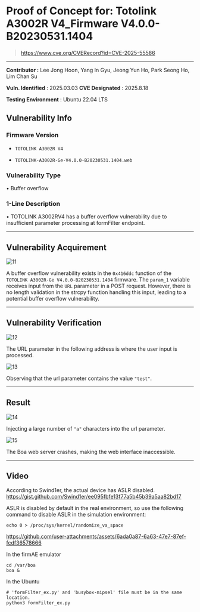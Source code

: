 # Proof of Concept for: **Totolink A3002R V4_Firmware V4.0.0-B20230531.1404**

> https://www.cve.org/CVERecord?id=CVE-2025-55586

---

**Contributor :** Lee Jong Hoon, Yang In Gyu, Jeong Yun Ho, Park Seong Ho, Lim Chan Su

**Vuln. Identified** : 2025.03.03
**CVE Designated** : 2025.8.18

**Testing Environment** : Ubuntu 22.04 LTS

## Vulnerability Info

### Firmware Version

- `TOTOLINK A3002R V4`

- `TOTOLINK-A3002R-Ge-V4.0.0-B20230531.1404.web`

### Vulnerability Type

• Buffer overflow

### 1-Line Description
• TOTOLINK A3002RV4 has a buffer overflow vulnerability due to insufficient parameter processing at formFilter endpoint.

---

## Vulnerability Acquirement

![11](https://github.com/user-attachments/assets/fcb5ae1a-23e7-4950-8673-761fc0fa1eca)

A buffer overflow vulnerability exists in the `0x416ddc` function of the `TOTOLINK A3002R-Ge V4.0.0-B20230531.1404` firmware. The `param_1` variable receives input from the `URL` parameter in a POST request. However, there is no length validation in the strcpy function handling this input, leading to a potential buffer overflow vulnerability.


---

## Vulnerability Verification

![12](https://github.com/user-attachments/assets/6a924fe4-64fe-466f-ab50-dd7d7c622910)

The URL parameter in the following address is where the user input is processed.

![13](https://github.com/user-attachments/assets/3c5b1401-1298-4604-bca5-3ca422016711)

Observing that the url parameter contains the value `"test"`.


---

## Result

![14](https://github.com/user-attachments/assets/530e0d84-d80f-4898-ad87-cd45a79d5f84)

Injecting a large number of `"a"` characters into the url parameter.

![15](https://github.com/user-attachments/assets/51800dc8-eccb-4f4f-bd9a-5c91066b406c)

The Boa web server crashes, making the web interface inaccessible.

---

## Video

According to Swind1er, the actual device has ASLR disabled.
https://gist.github.com/Swind1er/ee095fbfe13f77a5b45b39a5aa82bd17

ASLR is disabled by default in the real environment, so use the following command to disable ASLR in the simulation environment:

```
echo 0 > /proc/sys/kernel/randomize_va_space
```


https://github.com/user-attachments/assets/6ada0a87-6a63-47e7-87ef-fcdf36578666


In the firmAE emulator
```
cd /var/boa
boa &
```

In the Ubuntu
```
# 'formFilter_ex.py' and 'busybox-mipsel' file must be in the same location.
python3 formFilter_ex.py
```
